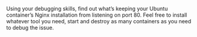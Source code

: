 Using your debugging skills, find out what’s keeping your Ubuntu container’s Nginx installation from listening on port 80. Feel free to install whatever tool you need, start and destroy as many containers as you need to debug the issue.
